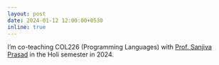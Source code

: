 ```yaml
---
layout: post
date: 2024-01-12 12:00:00+0530
inline: true
---
```


I’m co-teaching COL226 (Programming Languages) with <a href="https://www.cse.iitd.ac.in/~sanjiva/" target="_blank">Prof. Sanjiva Prasad</a> in the Holi semester in 2024.
